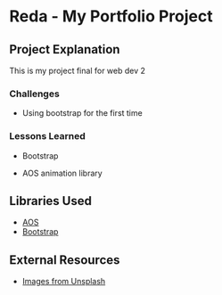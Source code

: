 # Reda - My Portfolio Project

## Project Explanation
This is my project final for web dev 2
### Challenges

- Using bootstrap for the first time

### Lessons Learned

- Bootstrap

- AOS animation library

## Libraries Used

- [AOS](http://michalsnik.github.io/aos/)
- [Bootstrap](https://getbootstrap.com/)

## External Resources

- [Images from Unsplash](www.usplash.com)
